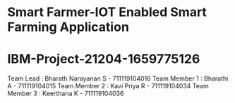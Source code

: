 # Smart Farmer-IOT Enabled Smart Farming Application
# IBM-Project-21204-1659775126
Team Lead : Bharath Narayanan S - 711119104016
Team Member 1 : Bharathi A - 711119104015
Team Member 2 : Kavi Priya R - 711119104034
Team Member 3 : Keerthana K - 711119104036
